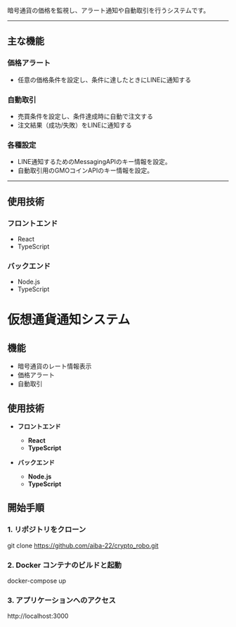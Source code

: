 暗号通貨の価格を監視し、アラート通知や自動取引を行うシステムです。


---


##  主な機能

###  価格アラート
- 任意の価格条件を設定し、条件に達したときにLINEに通知する

###  自動取引
- 売買条件を設定し、条件達成時に自動で注文する
- 注文結果（成功/失敗）をLINEに通知する

### 各種設定
- LINE通知するためのMessagingAPIのキー情報を設定。
- 自動取引用のGMOコインAPIのキー情報を設定。

---

##  使用技術

### フロントエンド
- React
- TypeScript

### バックエンド
- Node.js
- TypeScript



# 仮想通貨通知システム

## 機能

- 暗号通貨のレート情報表示
- 価格アラート
- 自動取引

## 使用技術

- **フロントエンド**

  - **React**
  - **TypeScript**

- **バックエンド**
  - **Node.js**
  - **TypeScript**

## 開始手順

### 1. リポジトリをクローン

git clone https://github.com/aiba-22/crypto_robo.git

### 2. Docker コンテナのビルドと起動

docker-compose up

### 3. アプリケーションへのアクセス

http://localhost:3000


